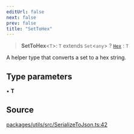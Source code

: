 ```yaml
---
editUrl: false
next: false
prev: false
title: "SetToHex"
---
```


> **SetToHex**\<`T`\>: `T` extends `Set`\<`any`\> ? [`Hex`](/reference/tevm/utils/type-aliases/hex/) : `T`

A helper type that converts a set to a hex string.

## Type parameters

• **T**

## Source

[packages/utils/src/SerializeToJson.ts:42](https://github.com/evmts/tevm-monorepo/blob/main/packages/utils/src/SerializeToJson.ts#L42)
